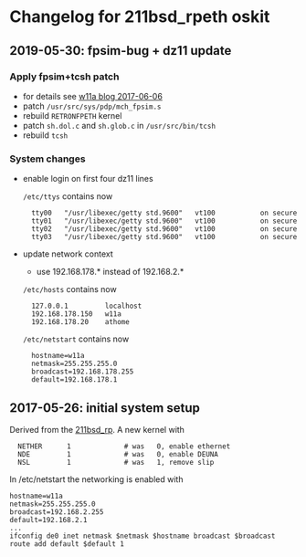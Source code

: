 # Changelog for 211bsd_rpeth oskit

## 2019-05-30: fpsim-bug + dz11 update

### Apply fpsim+tcsh patch
- for details see [w11a blog 2017-06-06](https://wfjm.github.io/blogs/211bsd/2017-06-06-kernel-panic-here-doc-tcsh.html)
- patch `/usr/src/sys/pdp/mch_fpsim.s`
- rebuild `RETRONFPETH` kernel
- patch `sh.dol.c` and `sh.glob.c` in `/usr/src/bin/tcsh`
- rebuild `tcsh`

### System changes
- enable login on first four dz11 lines

  `/etc/ttys` contains now
  ```
    tty00   "/usr/libexec/getty std.9600"   vt100           on secure
    tty01   "/usr/libexec/getty std.9600"   vt100           on secure
    tty02   "/usr/libexec/getty std.9600"   vt100           on secure
    tty03   "/usr/libexec/getty std.9600"   vt100           on secure
  ```
- update network context
  - use 192.168.178.* instead of 192.168.2.*

  `/etc/hosts` contains now
  ```
    127.0.0.1         localhost
    192.168.178.150   w11a
    192.168.178.20    athome
  ```
  `/etc/netstart` contains now
  ```
    hostname=w11a
    netmask=255.255.255.0
    broadcast=192.168.178.255
    default=192.168.178.1
  ```

## 2017-05-26: initial system setup
Derived from the [211bsd_rp](../211bsd_rp/CHANGELOG.md). A new kernel with
```
  NETHER      1             # was   0, enable ethernet
  NDE         1             # was   0, enable DEUNA
  NSL         1             # was   1, remove slip
```

In /etc/netstart the networking is enabled with
```
hostname=w11a
netmask=255.255.255.0
broadcast=192.168.2.255
default=192.168.2.1
...
ifconfig de0 inet netmask $netmask $hostname broadcast $broadcast
route add default $default 1
```
